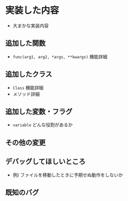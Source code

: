 # 実装した内容

* 大まかな実装内容

## 追加した関数

* `func(arg1, arg2, *args, **kwargs)` 機能詳細

## 追加したクラス

* `Class` 機能詳細
* メソッド詳細

## 追加した変数・フラグ

* `variable` どんな役割があるか

## その他の変更

## デバッグしてほしいところ

* 例) ファイルを移動したときに予期せぬ動作をしないか

## 既知のバグ
